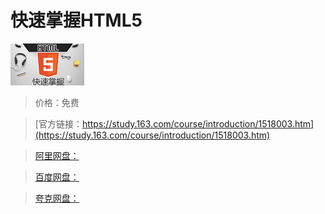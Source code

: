 # 快速掌握HTML5

![img](../../../assets/study163/free/6619270005933790122.jpg)

> 价格：免费

> [官方链接：https://study.163.com/course/introduction/1518003.htm](https://study.163.com/course/introduction/1518003.htm)

> [阿里网盘：]()

> [百度网盘：]()

> [夸克网盘：]()
